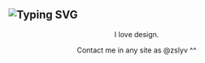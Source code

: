 <h2 href="https://git.io/typing-svg"><img src="https://readme-typing-svg.herokuapp.com?font=Roboto&size=24&duration=3000&pause=1000&color=FFFFFF&center=true&vCenter=true&width=1080&lines=Hi!+%3AD;Hola!+%3AD;%E3%81%93%E3%82%93%E3%81%AB%E3%81%A1%E3%81%AF%EF%BC%81%3AD" alt="Typing SVG" /></h2>

<p align="center">I love design.</p>


<p align="center">Contact me in any site as @zslyv ^^</p>
